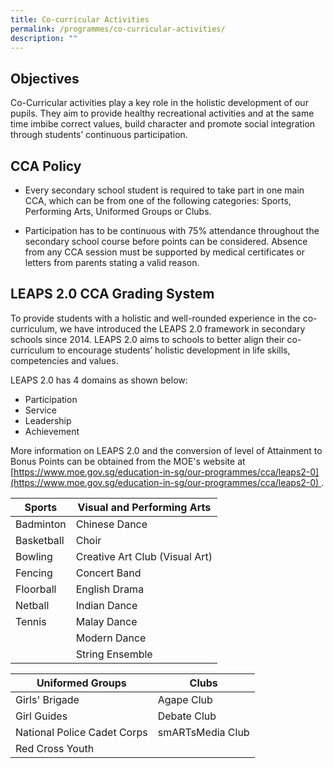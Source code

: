 ```yaml
---
title: Co-curricular Activities
permalink: /programmes/co-curricular-activities/
description: ""
---
```


Objectives
----------

Co-Curricular activities play a key role in the holistic development of our pupils. They aim to provide healthy recreational activities and at the same time imbibe correct values, build character and promote social integration through students’ continuous participation.

CCA Policy
----------

*   Every secondary school student is required to take part in one main CCA, which can be from one of the following categories: Sports, Performing Arts, Uniformed Groups or Clubs.
    
*   Participation has to be continuous with 75% attendance throughout the secondary school course before points can be considered. Absence from any CCA session must be supported by medical certificates or letters from parents stating a valid reason.
    

LEAPS 2.0 CCA Grading System
----------------------------

To provide students with a holistic and well-rounded experience in the co-curriculum, we have introduced the LEAPS 2.0 framework in secondary schools since 2014. LEAPS 2.0 aims to schools to better align their co-curriculum to encourage students’ holistic development in life skills, competencies and values.

  

LEAPS 2.0 has 4 domains as shown below:

*   Participation
*   Service
*   Leadership
*   Achievement

  

More information on LEAPS 2.0 and the conversion of level of Attainment to Bonus Points can be obtained from the MOE's website at 
[https://www.moe.gov.sg/education-in-sg/our-programmes/cca/leaps2-0](https://www.moe.gov.sg/education-in-sg/our-programmes/cca/leaps2-0) .



| **Sports** | **Visual and Performing Arts** | 
| -------- | -------- |
| Badminton     | Chinese Dance | 
|Basketball | Choir
|Bowling| Creative Art Club (Visual Art)
|Fencing | Concert Band
|Floorball | English Drama
| Netball | Indian Dance 
|Tennis | Malay Dance
| |Modern Dance
||String Ensemble


| **Uniformed Groups** | **Clubs** | 
| -------- | -------- |
|Girls' Brigade | Agape Club
|Girl Guides | Debate Club
| National Police Cadet Corps | smARTsMedia Club
| Red Cross Youth |
